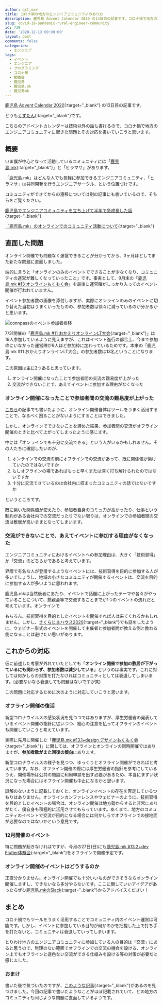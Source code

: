 ```yaml
---
author: qst_exe
title: コロナ禍の地方のエンジニアコミュニティのあり方
description: 鹿児島 Advent Calendar 2020 の13日目の記事です。コロナ禍で地方のエンジニアコミュニティに起きた問題とその対応を書いていこうと思います。
slug: covid-19-pandemic-rural-engineer-community
id: 739
date: '2020-12-13 00:00:00'
layout: post
comments: false
categories:
  - エンジニア
tags:
  - イベント
  - エンジニア
  - プログラミング
  - コロナ禍
  - 勉強会
  - 鹿児島
  - 鹿児島.mk
  - 鹿児島mk
---
```


[鹿児島 Advent Calendar 2020](https://adventar.org/calendars/5384){:target="_blank"} の13日目の記事です。

どうも[くすたん](https://twitter.com/qst_exe){:target="_blank"}です。

こちらのアドベントカレンダーは技術以外の話も書けるので、コロナ禍で地方のエンジニアコミュニティに起きた問題とその対応を書いていこうと思います。

## 概要

いま僕が中心となって活動しているコミュニティには「[鹿児島.mk](https://kagoshima-mk.connpass.com/){:target="_blank"}」と「ヒラマサ」があります。

「鹿児島.mk」はどんな人でも気軽に参加できるエンジニアコミュニティ、「ヒラマサ」は共同開発を行うエンジニアサークル、という位置づけです。

コミュニティができてからの遷移については別の記事にも書いているので、そちらをご覧ください。

[鹿児島でエンジニアコミュニティを立ち上げて半年で急成長した話](https://kusutan.com/post-543){:target="_blank"}

[「鹿児島.mk」のオンラインでのコミュニティ活動について](https://kusutan.com/post-736){:target="_blank"}

## 直面した問題

オンライン開催でも問題なく運営できることが分かってから、3ヶ月ほどしてまた新たな問題に直面しました。

端的に言うと「オンラインのみのイベントでできることが少なくなり、コミュニティの運営が難しくなっていったこと」です。事実として、9月末の「[鹿児島.mk #13 オンラインもくもく会](https://kagoshima-mk.connpass.com/event/189023/)」を最後に運営陣がしっかり入ってのイベント開催が行われていません。

イベント参加者数の画像を添付しますが、実際にオンラインのみのイベントに切り替えた当初はうまくいったものの、参加者数は徐々に減っているのが分かるかと思います。

![connpassのイベント参加者推移](/assets/images/posts/post-739-connpass.jpg)

7/31開催の「[鹿児島.mk #11 おかえりオンラインLT大会](https://kagoshima-mk.connpass.com/event/182417/){:target="_blank"}」は19人参加しているように見えますが、これはイベント進行の都合上、今まで参加枠にいなかった運営陣が6人ほど参加枠に加わっているためです。本来の「鹿児島.mk #11 おかえりオンラインLT大会」の参加者数は13名ということになります。

この原因は主に2つあると思っています。

1. オンライン開催になったことで参加者間の交流の難易度が上がった
2. 交流ができないことで、あえてイベントに参加する理由がなくなった

### オンライン開催になったことで参加者間の交流の難易度が上がった

[こちら](https://kusutan.com/post-736)の記事でも書いたように、オンライン開催自体はツールをうまく活用することで、なるべく困ることがないようにすることはできました。

しかし、オンラインでできないことを諦めた結果、参加者間の交流がオフライン開催のときと比べて上がってしまったように感じます。

中には「オンラインでも十分に交流できる」という人がいるかもしれません。その人たちに確認したいのが、

1. オンラインでの交流の前にオフラインでの交流があって、既に関係値が築けていたのではないですか
2. もしオフラインの場であればもっと早くまたは深く打ち解けられたのではないですか
3. 十分に交流できているのは会社内に収まったコミュニティの話ではないですか

というところです。

既に築いた関係値が使えたり、参加者自身のコミュ力が高かったり、仕事という制約がある会社内での交流だったりでない限りは、オンラインでの参加者間の交流は敷居が高いままとなってしまいます。

### 交流ができないことで、あえてイベントに参加する理由がなくなった

エンジニアコミュニティにおけるイベントへの参加理由は、大きく「技術習得」か「交流」のどちらかであると考えています。

界隈で有名な人が登壇するようなイベントには、技術習得を目的に参加する人が多いでしょうし、地域の小さなコミュニティが開催するイベントは、交流を目的に参加する人が多いように思われます。

鹿児島.mkは当然後者にあたり、イベントで話題に上がったテーマや各々がやっていることについて、懇親会等で交流することまでが1つのイベントの流れだと考えています。オンラインで

もちろん、技術習得を目的としたイベントを開催すれば人は来てくれるかもしれません。しかし、[さくらじまハウス2020](https://kusutan.com/post-681){:target="_blank"}でも話をしたように、ウェビナー形式のイベントを開催して主催者と参加者間が教える側と教わる側になることは避けたい思いがあります。

## これからの対応

仮に前述した考察が外れていたとしても「**オンライン開催で参加の敷居が下がっているにも関わらず、参加者数は減少している**」というのは事実です。これに対しては何かしらの対策を打たなければコミュニティとしては衰退してしまいます。(必要ないなら衰退しても問題はないですが笑)

この問題に対応するために次のように対応していこうと思います。

### オフライン開催の復活

新型コロナウイルスの感染状況を見つつではありますが、厚生労働省の発表しているイベント開催の指針に従いつつ、細心の注意を払ってオフラインのイベントも開催していこうと考えています。

実際に先月に開催した「[鹿児島.mk #13.1+design デザインもくもく会](https://kagoshima-mk.connpass.com/event/194732/){:target="_blank"}」に関しては、オフラインとオンラインの同時開催ではありますが、**参加者数がまた回復の傾向**にあります。

新型コロナウイルスの様子を見つつ、ゆっくりとオフライン開催ができればと考えています。なお、オフライン開催の際には厚生労働省の指針を参考にしているうえ、開催場所は公共の施設に利用申請を出す必要があるため、本当にまずい状況になった場合にはオフライン開催も中止になるかと思います。

誤解のないように記載しておくと、オンラインイベントの存在を否定しているつもりはありません。オンラインカンファレンスやウェビナーのように、技術習得を目的としたイベントの場合は、オンライン開催は地方勢からすると非常にありがたく、僕自身も積極的に活用させてもらっています。あくまで、地方のコミュニティのイベントで交流が目的になる場合には何かしらでオフラインでの接地面が必要なのではないかという意見です。

### 12月開催のイベント

特に問題が起きなければですが、今月の27日(日)にも[鹿児島.mk #13.2+dev Flutter体験会](https://kagoshima-mk.connpass.com/event/197842){:target="_blank"}をオフラインで開催予定です。

### オンライン開催のイベントはどうするのか

正直分かりません。オンライン開催でも十分いいものができそうならオンライン開催しますし、できないなら多分やらないです。ここに関していいアイデアがあったらぜひ[鹿児島.mkのSlack](https://join.slack.com/t/kagoshima-mk/shared_invite/enQtNzMxNzc3NTQ4NDM5LTI4NGU3NjQzYjZjNjI3MDU3MWU2YmMxNGJjNzU0N2NkOTg3MGJhZGZjZDUwYTkzMGRmMGQ1ZDNiNTVlYmNmNTQ){:target="_blank"}からアドバイスください！

## まとめ

コロナ禍でもツールをうまく活用することでコミュニティ内のイベント運営は可能です。しかし、イベントに参加している目的が何かのかを把握した上で打ち手を打たないと、コミュニティは衰退していってしまいます。

とりわけ地方のエンジニアコミュニティに参加している人の目的は「交流」にあると思うので、無理のない範囲でオフラインでの交流の機会を設ける、オンライン上でもオフラインと遜色ない交流ができる仕組みを設ける等の対策が必要だと感じました。

### おまけ

書いた後で気づいたのですが、[このような記事](https://ascii.jp/elem/000/004/031/4031415/){:target="_blank"}があるのを見つけました。今回の記事で書いたようなことがほぼ記載されていて、どの地方のコミュニティも同じような問題に直面しているようです。